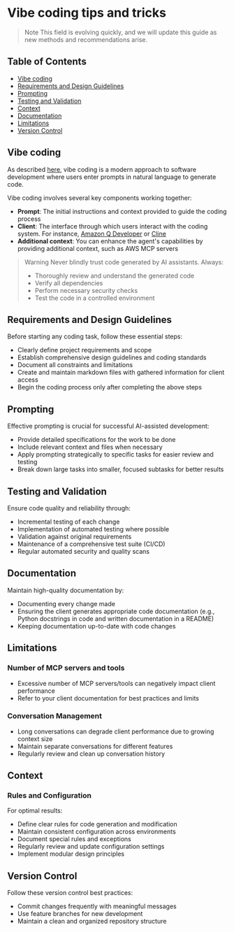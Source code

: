 # Vibe coding tips and tricks

> Note
> This field is evolving quickly, and we will update this guide as new methods and recommendations arise.

## Table of Contents

- [Vibe coding](#vibe-coding)
- [Requirements and Design Guidelines](#requirements-and-design-guidelines)
- [Prompting](#prompting)
- [Testing and Validation](#testing-and-validation)
- [Context](#context)
- [Documentation](#documentation)
- [Limitations](#limitations)
- [Version Control](#version-control)

## Vibe coding

As described [here](https://en.wikipedia.org/wiki/Vibe_coding), vibe coding is a modern approach to software development where users enter prompts in natural language to generate code.

Vibe coding involves several key components working together:

- **Prompt**: The initial instructions and context provided to guide the coding process
- **Client**: The interface through which users interact with the coding system. For instance, [Amazon Q Developer](https://aws.amazon.com/q/developer/) or [Cline](https://cline.bot/)
- **Additional context**: You can enhance the agent's capabilities by providing additional context, such as AWS MCP servers

> Warning
> Never blindly trust code generated by AI assistants. Always:
>
> - Thoroughly review and understand the generated code
> - Verify all dependencies
> - Perform necessary security checks
> - Test the code in a controlled environment

## Requirements and Design Guidelines

Before starting any coding task, follow these essential steps:

- Clearly define project requirements and scope
- Establish comprehensive design guidelines and coding standards
- Document all constraints and limitations
- Create and maintain markdown files with gathered information for client access
- Begin the coding process only after completing the above steps

## Prompting

Effective prompting is crucial for successful AI-assisted development:

- Provide detailed specifications for the work to be done
- Include relevant context and files when necessary
- Apply prompting strategically to specific tasks for easier review and testing
- Break down large tasks into smaller, focused subtasks for better results

## Testing and Validation

Ensure code quality and reliability through:

- Incremental testing of each change
- Implementation of automated testing where possible
- Validation against original requirements
- Maintenance of a comprehensive test suite (CI/CD)
- Regular automated security and quality scans

## Documentation

Maintain high-quality documentation by:

- Documenting every change made
- Ensuring the client generates appropriate code documentation (e.g., Python docstrings in code and written documentation in a README)
- Keeping documentation up-to-date with code changes

## Limitations

### Number of MCP servers and tools

- Excessive number of MCP servers/tools can negatively impact client performance
- Refer to your client documentation for best practices and limits

### Conversation Management

- Long conversations can degrade client performance due to growing context size
- Maintain separate conversations for different features
- Regularly review and clean up conversation history

## Context

### Rules and Configuration

For optimal results:

- Define clear rules for code generation and modification
- Maintain consistent configuration across environments
- Document special rules and exceptions
- Regularly review and update configuration settings
- Implement modular design principles

## Version Control

Follow these version control best practices:

- Commit changes frequently with meaningful messages
- Use feature branches for new development
- Maintain a clean and organized repository structure
